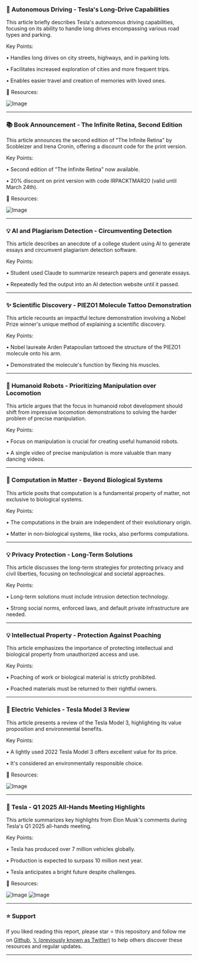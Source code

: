 ### 🚗 Autonomous Driving - Tesla's Long-Drive Capabilities

This article briefly describes Tesla's autonomous driving capabilities, focusing on its ability to handle long drives encompassing various road types and parking.

Key Points:

• Handles long drives on city streets, highways, and in parking lots.


• Facilitates increased exploration of cities and more frequent trips.


• Enables easier travel and creation of memories with loved ones.



🔗 Resources:

![Image](https://pbs.twimg.com/amplify_video_thumb/1901317989791907840/img/EGn3Q30DbTUIUGep.jpg)


---

### 📚 Book Announcement - The Infinite Retina, Second Edition

This article announces the second edition of "The Infinite Retina" by Scobleizer and Irena Cronin, offering a discount code for the print version.

Key Points:

• Second edition of "The Infinite Retina" now available.


• 20% discount on print version with code IRPACKTMAR20 (valid until March 24th).



🔗 Resources:

![Image](https://pbs.twimg.com/media/GmasU3-XwAA-y2N?format=jpg&name=small)


---

### 💡 AI and Plagiarism Detection - Circumventing Detection

This article describes an anecdote of a college student using AI to generate essays and circumvent plagiarism detection software.

Key Points:

• Student used Claude to summarize research papers and generate essays.


• Repeatedly fed the output into an AI detection website until it passed.



---

### ✨ Scientific Discovery -  PIEZO1 Molecule Tattoo Demonstration

This article recounts an impactful lecture demonstration involving a Nobel Prize winner's unique method of explaining a scientific discovery.

Key Points:

• Nobel laureate Arden Patapoulian tattooed the structure of the PIEZO1 molecule onto his arm.


• Demonstrated the molecule's function by flexing his muscles.



---

### 🤖 Humanoid Robots - Prioritizing Manipulation over Locomotion

This article argues that the focus in humanoid robot development should shift from impressive locomotion demonstrations to solving the harder problem of precise manipulation.

Key Points:

•  Focus on manipulation is crucial for creating useful humanoid robots.


•  A single video of precise manipulation is more valuable than many dancing videos.



---

### 🤖 Computation in Matter - Beyond Biological Systems

This article posits that computation is a fundamental property of matter, not exclusive to biological systems.

Key Points:

• The computations in the brain are independent of their evolutionary origin.


• Matter in non-biological systems, like rocks, also performs computations.



---

### 💡 Privacy Protection - Long-Term Solutions

This article discusses the long-term strategies for protecting privacy and civil liberties, focusing on technological and societal approaches.

Key Points:

•  Long-term solutions must include intrusion detection technology.


•  Strong social norms, enforced laws, and default private infrastructure are needed.



---

### 💡 Intellectual Property - Protection Against Poaching

This article emphasizes the importance of protecting intellectual and biological property from unauthorized access and use.

Key Points:

•  Poaching of work or biological material is strictly prohibited.


•  Poached materials must be returned to their rightful owners.



---

### 🚗 Electric Vehicles - Tesla Model 3 Review

This article presents a review of the Tesla Model 3, highlighting its value proposition and environmental benefits.

Key Points:

•  A lightly used 2022 Tesla Model 3 offers excellent value for its price.


•  It's considered an environmentally responsible choice.



🔗 Resources:

![Image](https://pbs.twimg.com/media/GmnPJ-KWAAAalKP?format=jpg&name=small)


---

### 🚀 Tesla - Q1 2025 All-Hands Meeting Highlights

This article summarizes key highlights from Elon Musk's comments during Tesla's Q1 2025 all-hands meeting.

Key Points:

• Tesla has produced over 7 million vehicles globally.


•  Production is expected to surpass 10 million next year.


•  Tesla anticipates a bright future despite challenges.



🔗 Resources:

![Image](https://pbs.twimg.com/media/Gmh96KfWgAA9SoS?format=jpg&name=small)
![Image](https://pbs.twimg.com/media/Gmh-TkyW0AA7pgk?format=jpg&name=small)


---

### ⭐️ Support

If you liked reading this report, please star ⭐️ this repository and follow me on [Github](https://github.com/Drix10), [𝕏 (previously known as Twitter)](https://x.com/DRIX_10_) to help others discover these resources and regular updates.

---